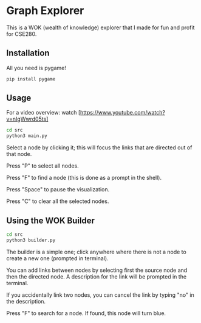 # Graph Explorer
This is a WOK (wealth of knowledge) explorer that I made for fun and profit for CSE280.

## Installation

All you need is pygame!

```bash
pip install pygame
```

## Usage
For a video overview: watch [https://www.youtube.com/watch?v=nIgWwrd05ts]

```bash
cd src
python3 main.py
```
Select a node by clicking it; this will focus the links that are directed out of that node.

Press "P" to select all nodes.

Press "F" to find a node (this is done as a prompt in the shell).

Press "Space" to pause the visualization.

Press "C" to clear all the selected nodes.


## Using the WOK Builder

```bash
cd src
python3 builder.py
```

The builder is a simple one; click anywhere where there is not a node to create a new one (prompted in terminal).

You can add links between nodes by selecting first the source node and then the directed node. A description for the link will be prompted in the terminal.

If you accidentally link two nodes, you can cancel the link by typing "no" in the description.

Press "F" to search for a node. If found, this node will turn blue.
